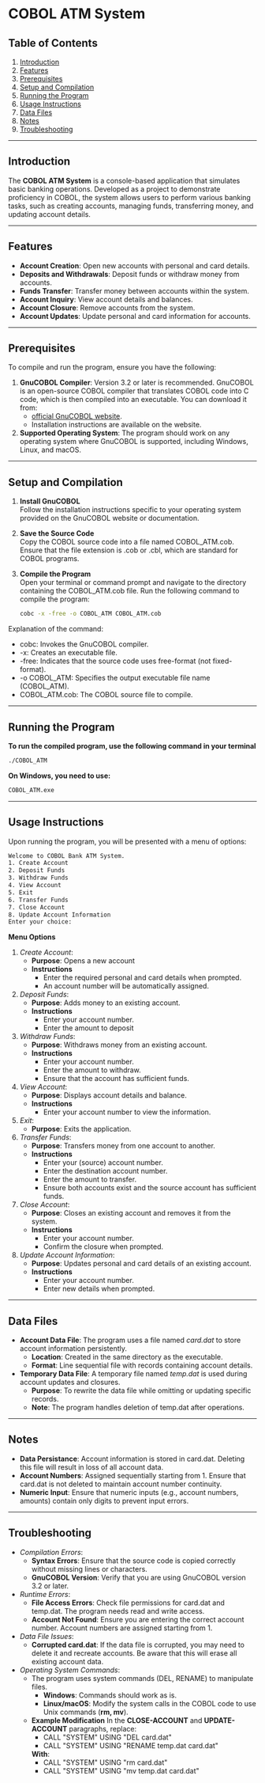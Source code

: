 # COBOL ATM System

## Table of Contents
1. [Introduction](#introduction)
2. [Features](#features)
3. [Prerequisites](#prerequisites)
4. [Setup and Compilation](#setup-and-compilation)
5. [Running the Program](#running-the-program)
6. [Usage Instructions](#usage-instructions)
7. [Data Files](#data-files)
8. [Notes](#notes)
9. [Troubleshooting](#troubleshooting)

---

## Introduction
The **COBOL ATM System** is a console-based application that simulates basic banking operations. Developed as a project to demonstrate proficiency in COBOL, the system allows users to perform various banking tasks, such as creating accounts, managing funds, transferring money, and updating account details.

---

## Features
- **Account Creation**: Open new accounts with personal and card details.
- **Deposits and Withdrawals**: Deposit funds or withdraw money from accounts.
- **Funds Transfer**: Transfer money between accounts within the system.
- **Account Inquiry**: View account details and balances.
- **Account Closure**: Remove accounts from the system.
- **Account Updates**: Update personal and card information for accounts.

---

## Prerequisites
To compile and run the program, ensure you have the following:
1. **GnuCOBOL Compiler**: Version 3.2 or later is recommended.
    GnuCOBOL is an open-source COBOL compiler that translates COBOL code into C code, which is      then compiled into an executable. You can download it from:
   - [official GnuCOBOL website](https://gnucobol.sourceforge.io/).
   - Installation instructions are available on the website.
2. **Supported Operating System**: The program should work on any operating system where             GnuCOBOL is supported, including Windows, Linux, and macOS.

---

## Setup and Compilation
1. **Install GnuCOBOL**  
   Follow the installation instructions specific to your operating system provided on the GnuCOBOL website or documentation.

2. **Save the Source Code**  
   Copy the COBOL source code into a file named COBOL_ATM.cob. Ensure that the file extension is .cob or .cbl, which are standard for COBOL programs.

3. **Compile the Program**  
   Open your terminal or command prompt and navigate to the directory containing the COBOL_ATM.cob file.
Run the following command to compile the program:
   ```bash
   cobc -x -free -o COBOL_ATM COBOL_ATM.cob

Explanation of the command:
<ul>
    <li>cobc: Invokes the GnuCOBOL compiler.</li>
    <li>-x: Creates an executable file.</li>
    <li>-free: Indicates that the source code uses free-format (not fixed-format).</li>
    <li>-o COBOL_ATM: Specifies the output executable file name (COBOL_ATM).</li>
    <li>COBOL_ATM.cob: The COBOL source file to compile.</li>
</ul>

---

## Running the Program
**To run the compiled program, use the following command in your terminal**
```bash
./COBOL_ATM
```
**On Windows, you need to use:**
```bash
COBOL_ATM.exe
```

---

## Usage Instructions
Upon running the program, you will be presented with a menu of options:
```bash
Welcome to COBOL Bank ATM System.
1. Create Account
2. Deposit Funds
3. Withdraw Funds
4. View Account
5. Exit
6. Transfer Funds
7. Close Account
8. Update Account Information
Enter your choice:
```

**Menu Options**

<ol>
    <li><em>Create Account</em>:
        <ul>
            <li><b>Purpose</b>: Opens a new account</li>
            <li><b>Instructions</b>
                <ul>
                    <li>Enter the required personal and card details when prompted.</li>
                    <li>An account number will be automatically assigned.</li>
                </ul>
            </li>
        </ul>
    </li>
    <li><em>Deposit Funds</em>:
        <ul>
            <li><b>Purpose</b>: Adds money to an existing account.</li>
            <li><b>Instructions</b>
                <ul>
                    <li>Enter your account number.</li>
                    <li>Enter the amount to deposit</li>
                </ul>
            </li>
        </ul>
    </li>
    <li><em>Withdraw Funds</em>:
        <ul>
            <li><b>Purpose</b>: Withdraws money from an existing account.</li>
            <li><b>Instructions</b>
                <ul>
                    <li>Enter your account number.</li>
                    <li>Enter the amount to withdraw.</li>
                    <li>Ensure that the account has sufficient funds.</li>
                </ul>
            </li>
        </ul>
    </li>
    <li><em>View Account</em>:
        <ul>
            <li><b>Purpose</b>: Displays account details and balance.</li>
            <li><b>Instructions</b>
                <ul>
                    <li>Enter your account number to view the information.</li>
                </ul>
            </li>
        </ul>
    </li>
    <li><em>Exit</em>:
        <ul>
            <li><b>Purpose</b>: Exits the application.</li>
        </ul>
    </li>
    <li><em>Transfer Funds</em>:
        <ul>
            <li><b>Purpose</b>: Transfers money from one account to another.</li>
            <li><b>Instructions</b>
                <ul>
                    <li>Enter your (source) account number.</li>
                    <li>Enter the destination account number.</li>
                    <li>Enter the amount to transfer.</li>
                    <li>Ensure both accounts exist and the source account has sufficient funds.</li>
                </ul>
            </li>
        </ul>
    </li>
    <li><em>Close Account</em>:
        <ul>
            <li><b>Purpose</b>: Closes an existing account and removes it from the system.</li>
            <li><b>Instructions</b>
                <ul>
                    <li>Enter your account number.</li>
                    <li>Confirm the closure when prompted.</li>
                </ul>
            </li>
        </ul>
    </li>
    <li><em>Update Account Information</em>:
        <ul>
            <li><b>Purpose</b>: Updates personal and card details of an existing account.</li>
            <li><b>Instructions</b>
                <ul>
                    <li>Enter your account number.</li>
                    <li>Enter new details when prompted.</li>
                </ul>
            </li>
        </ul>
    </li>
</ol>

---

## Data Files
<ul>
    <li><b>Account Data File</b>: The program uses a file named <em>card.dat</em> to store account information persistently.
        <ul>
            <li><b>Location</b>: Created in the same directory as the executable.</li>
            <li><b>Format</b>: Line sequential file with records containing account details.</li>
        </ul>
    </li>
    <li><b>Temporary Data File</b>: A temporary file named <em>temp.dat</em> is used during account updates and closures.
        <ul>
            <li><b>Purpose</b>: To rewrite the data file while omitting or updating specific records.</li>
            <li><b>Note</b>: The program handles deletion of temp.dat after operations.</li>
        </ul>
    </li>
</ul>

---

## Notes
<ul>
    <li><b>Data Persistance</b>: Account information is stored in card.dat. Deleting this file will result in loss of all account data.</li>
    <li><b>Account Numbers</b>: Assigned sequentially starting from 1. Ensure that card.dat is not deleted to maintain account number continuity.</li>
    <li><b>Numeric Input</b>: Ensure that numeric inputs (e.g., account numbers, amounts) contain only digits to prevent input errors.</li>
</ul>

---

## Troubleshooting

<ul>
    <li><em>Compilation Errors</em>:
        <ul>
            <li><b>Syntax Errors</b>: Ensure that the source code is copied correctly without missing lines or characters.</li>
            <li><b>GnuCOBOL Version</b>: Verify that you are using GnuCOBOL version 3.2 or later.</li>
        </ul>
    </li>
    <li><em>Runtime Errors</em>:
        <ul>
            <li><b>File Access Errors</b>: Check file permissions for card.dat and temp.dat. The program needs read and write access.</li>
            <li><b>Account Not Found</b>: Ensure you are entering the correct account number. Account numbers are assigned starting from 1.</li>
        </ul>
    </li>
    <li><em>Data File Issues</em>:
        <ul>
            <li><b>Corrupted card.dat</b>: If the data file is corrupted, you may need to delete it and recreate accounts. Be aware that this will erase all existing account data.</li>
        </ul>
    </li>
    <li><em>Operating System Commands</em>:
        <ul>
            <li>The program uses system commands (DEL, RENAME) to manipulate files.
                <ul>
                    <li><b>Windows</b>: Commands should work as is.</li>
                    <li><b>Linux/macOS</b>: Modify the system calls in the COBOL code to use Unix commands (<b>rm, mv</b>).</li>
                </ul>
            <li><b>Example Modification</b> In the <b>CLOSE-ACCOUNT</b> and <b>UPDATE-ACCOUNT</b> paragraphs, replace:
                <ul>
                    <li>CALL "SYSTEM" USING "DEL card.dat"</li>
                    <li>CALL "SYSTEM" USING "RENAME temp.dat card.dat"</li>
                </ul>
                <b>With</b>:
                <ul>
                    <li>CALL "SYSTEM" USING "rm card.dat"</li>
                    <li>CALL "SYSTEM" USING "mv temp.dat card.dat"</li>
                </ul>
            </li>
        </ul>
    </li>
</ul>
    
